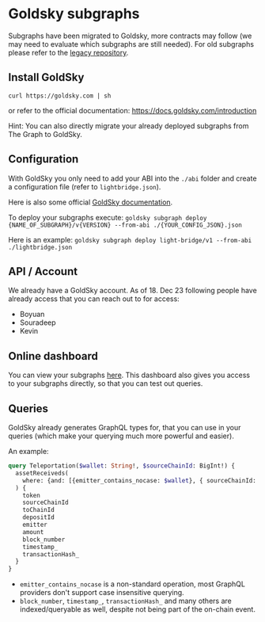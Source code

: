 # Goldsky subgraphs
Subgraphs have been migrated to Goldsky, more contracts may follow (we may need to evaluate which subgraphs are still needed).
For old subgraphs please refer to the [legacy repository](https://github.com/bobanetwork/boba/tree/develop/packages/boba/subgraph).

## Install GoldSky
`curl https://goldsky.com | sh`

or refer to the official documentation: https://docs.goldsky.com/introduction

Hint: You can also directly migrate your already deployed subgraphs from The Graph to GoldSky.

## Configuration
With GoldSky you only need to add your ABI into the `./abi` folder and create a configuration file (refer to `lightbridge.json`).

Here is also some official [GoldSky documentation](https://docs.goldsky.com/subgraphs/introduction).

To deploy your subgraphs execute:
`goldsky subgraph deploy {NAME_OF_SUBGRAPH}/v{VERSION} --from-abi ./{YOUR_CONFIG_JSON}.json`

Here is an example:
`goldsky subgraph deploy light-bridge/v1 --from-abi ./lightbridge.json`

## API / Account
We already have a GoldSky account. As of 18. Dec 23 following people have already access that you can reach out to for access:
- Boyuan
- Souradeep
- Kevin

## Online dashboard
You can view your subgraphs [here](https://app.goldsky.com/dashboard/subgraphs).
This dashboard also gives you access to your subgraphs directly, so that you can test out queries.

## Queries
GoldSky already generates GraphQL types for, that you can use in your queries (which make your querying much more powerful and easier).

An example:

```graphql
query Teleportation($wallet: String!, $sourceChainId: BigInt!) {
  assetReceiveds(
    where: {and: [{emitter_contains_nocase: $wallet}, { sourceChainId: $sourceChainId }]}
  ) {
    token
    sourceChainId
    toChainId
    depositId
    emitter
    amount
    block_number
    timestamp_
    transactionHash_
  }
}
```

- `emitter_contains_nocase` is a non-standard operation, most GraphQL providers don't support case insensitive querying.
- `block_number`, `timestamp_`, `transactionHash_` and many others are indexed/queryable as well, despite not being part of the on-chain event.

